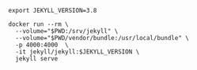 

`export JEKYLL_VERSION=3.8`

```
docker run --rm \
  --volume="$PWD:/srv/jekyll" \
  --volume="$PWD/vendor/bundle:/usr/local/bundle" \
  -p 4000:4000  \
  -it jekyll/jekyll:$JEKYLL_VERSION \
  jekyll serve
```
